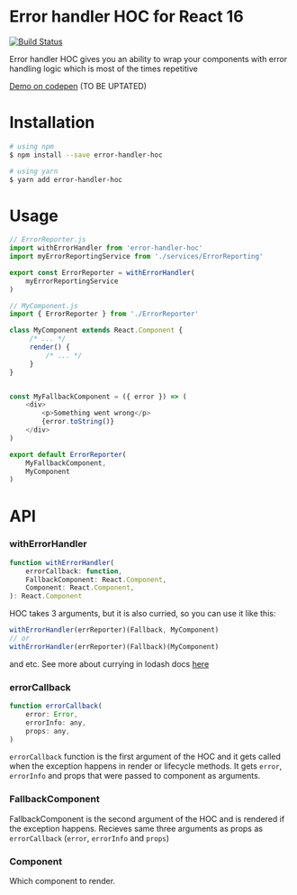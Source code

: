 # Error handler HOC for React 16

[![Build Status](https://travis-ci.org/notgiorgi/react-error-handler-hoc.svg?branch=master)](https://travis-ci.org/notgiorgi/react-error-handler-hoc)

Error handler HOC gives you an ability to wrap your components with error handling logic which is most of the times repetitive

[Demo on codepen](https://codepen.io/notgiorgi/pen/pryOwg?editors=0010) (TO BE UPTATED)

# Installation

```sh
# using npm
$ npm install --save error-handler-hoc

# using yarn
$ yarn add error-handler-hoc
```


# Usage

```js
// ErrorReporter.js
import withErrorHandler from 'error-handler-hoc'
import myErrorReportingService from './services/ErrorReporting'

export const ErrorReporter = withErrorHandler(
    myErrorReportingService
)

// MyComponent.js
import { ErrorReporter } from './ErrorReporter'

class MyComponent extends React.Component {
     /* ... */
     render() {
         /* ... */
     }
}


const MyFallbackComponent = ({ error }) => (
    <div>
        <p>Something went wrong</p>
        {error.toString()}
    </div>
)

export default ErrorReporter(
    MyFallbackComponent,
    MyComponent
)
```

# API

### withErrorHandler
```js
function withErrorHandler(
    errorCallback: function,
    FallbackComponent: React.Component,
    Component: React.Component,
): React.Component
```

HOC takes 3 arguments, but it is also curried, so you can use it like this:

```js
withErrorHandler(errReporter)(Fallback, MyComponent)
// or
withErrorHandler(errReporter)(Fallback)(MyComponent)
```

and etc. See more about currying in lodash docs [here](https://lodash.com/docs/4.17.4#curry)

### errorCallback

```js
function errorCallback(
    error: Error,
    errorInfo: any,
    props: any,
)
```

`errorCallback` function is the first argument of the HOC and it gets called when the exception happens in render or lifecycle methods. It gets `error`, `errorInfo` and props that were passed to component as arguments.

### FallbackComponent

FallbackComponent is the second argument of the HOC and is rendered if the exception happens. Recieves same three arguments as props as `errorCallback` (`error`, `errorInfo` and `props`)

### Component

Which component to render.